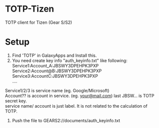 # TOTP-Tizen
TOTP client for Tizen (Gear S/S2)

# Setup
 1. Find 'TOTP' in GalaxyApps and Install this.
 1. You need create key info "auth_keyinfo.txt" like following:  
  Service1:Account_A:JBSWY3DPEHPK3PXP  
  Service2:Account@B:JBSWY3DPEHPK3PXP  
  Service3:AccountC:JBSWY3DPEHPK3PXP  
  ....
  
  Service1/2/3 is service name (eg. Google/Microsoft)  
  Account?? is account in service. (eg. your@mail.com) 
  last JBSW... is TOTP secret key.  
  service name/ account is just label. It is not related to the calculation of TOTP.  
 1. Push the file to GEARS2://documents/auth_keyinfo.txt 
